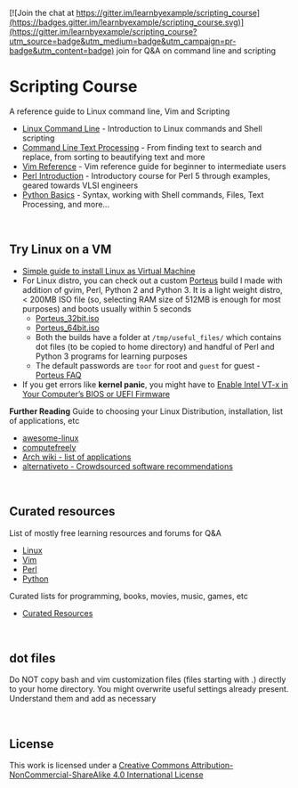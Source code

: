 [![Join the chat at https://gitter.im/learnbyexample/scripting_course](https://badges.gitter.im/learnbyexample/scripting_course.svg)](https://gitter.im/learnbyexample/scripting_course?utm_source=badge&utm_medium=badge&utm_campaign=pr-badge&utm_content=badge) join for Q&A on command line and scripting

# Scripting Course

A reference guide to Linux command line, Vim and Scripting

* [Linux Command Line](https://github.com/learnbyexample/Linux_command_line) - Introduction to Linux commands and Shell scripting
* [Command Line Text Processing](https://github.com/learnbyexample/Command-line-text-processing) - From finding text to search and replace, from sorting to beautifying text and more
* [Vim Reference](https://github.com/learnbyexample/vim_reference) - Vim reference guide for beginner to intermediate users
* [Perl Introduction](https://github.com/learnbyexample/Perl_intro) - Introductory course for Perl 5 through examples, geared towards VLSI engineers
* [Python Basics](https://github.com/learnbyexample/Python_Basics) - Syntax, working with Shell commands, Files, Text Processing, and more...

<br>

## Try Linux on a VM

* [Simple guide to install Linux as Virtual Machine](http://www.storagecraft.com/blog/the-dead-simple-guide-to-installing-a-linux-virtual-machine-on-windows/)
* For Linux distro, you can check out a custom [Porteus](http://build.porteus.org/) build I made with addition of gvim, Perl, Python 2 and Python 3. It is a light weight distro, < 200MB ISO file (so, selecting RAM size of 512MB is enough for most purposes) and boots usually within 5 seconds
  * [Porteus_32bit.iso](https://drive.google.com/open?id=0B7SzVctdXWlUYy1QZG1NX2xyYVk)
  * [Porteus_64bit.iso](https://drive.google.com/open?id=0B7SzVctdXWlUV3kyNlhMU29PMUk)
  * Both the builds have a folder at `/tmp/useful_files/` which contains dot files (to be copied to home directory) and handful of Perl and Python 3 programs for learning purposes
  * The default passwords are `toor` for root and `guest` for guest - [Porteus FAQ](http://www.porteus.org/faq.html)
* If you get errors like **kernel panic**, you might have to [Enable Intel VT-x in Your Computer’s BIOS or UEFI Firmware](http://www.howtogeek.com/213795/how-to-enable-intel-vt-x-in-your-computers-bios-or-uefi-firmware/)

**Further Reading** Guide to choosing your Linux Distribution, installation, list of applications, etc
* [awesome-linux](https://github.com/aleksandar-todorovic/awesome-linux#distributions)
* [computefreely](http://computefreely.org/)
* [Arch wiki - list of applications](https://wiki.archlinux.org/index.php/List_of_applications)
* [alternativeto - Crowdsourced software recommendations](http://alternativeto.net/)

<br>

## Curated resources

List of mostly free learning resources and forums for Q&A

* [Linux](./Linux_curated_resources.md)
* [Vim](./Vim_curated_resources.md)
* [Perl](./Perl_curated_resources.md)
* [Python](./Python_curated_resources.md)

Curated lists for programming, books, movies, music, games, etc

* [Curated Resources](https://github.com/learnbyexample/curated_resources)

<br>

## dot files
Do NOT copy bash and vim customization files (files starting with .) directly to your home directory. You might overwrite useful settings already present. Understand them and add as necessary

<br>

## License
This work is licensed under a [Creative Commons Attribution-NonCommercial-ShareAlike 4.0 International License](http://creativecommons.org/licenses/by-nc-sa/4.0/)
